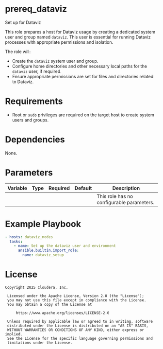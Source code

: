 # prereq_dataviz

Set up for Dataviz

This role prepares a host for Dataviz usage by creating a dedicated system user and group named `dataviz`. This user is essential for running Dataviz processes with appropriate permissions and isolation.

The role will:
- Create the `dataviz` system user and group.
- Configure home directories and other necessary local paths for the `dataviz` user, if required.
- Ensure appropriate permissions are set for files and directories related to Dataviz.

# Requirements

- Root or `sudo` privileges are required on the target host to create system users and groups.

# Dependencies

None.

# Parameters

| Variable | Type | Required | Default | Description |
| --- | --- | --- | --- | --- |
| | | | | This role has no configurable parameters. |

# Example Playbook

```yaml
- hosts: dataviz_nodes
  tasks:
    - name: Set up the dataviz user and environment
      ansible.builtin.import_role:
        name: dataviz_setup
```

# License

```
Copyright 2025 Cloudera, Inc.

 Licensed under the Apache License, Version 2.0 (the "License");
 you may not use this file except in compliance with the License.
 You may obtain a copy of the License at

     https://www.apache.org/licenses/LICENSE-2.0

 Unless required by applicable law or agreed to in writing, software
 distributed under the License is distributed on an "AS IS" BASIS,
 WITHOUT WARRANTIES OR CONDITIONS OF ANY KIND, either express or implied.
 See the License for the specific language governing permissions and
 limitations under the License.
```
